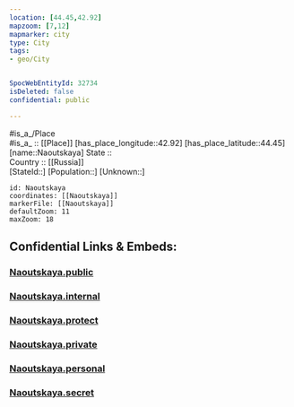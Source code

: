```yaml
---
location: [44.45,42.92] 
mapzoom: [7,12] 
mapmarker: city 
type: City
tags:
- geo/City


SpocWebEntityId: 32734
isDeleted: false
confidential: public

---
```

#is_a_/Place  
#is_a_ :: [[Place]] 
[has_place_longitude::42.92] 
[has_place_latitude::44.45] 
[name::Naoutskaya] 
State ::  
Country :: [[Russia]]  
[StateId::] 
[Population::] 
[Unknown::] 


```leaflet
id: Naoutskaya
coordinates: [[Naoutskaya]] 
markerFile: [[Naoutskaya]] 
defaultZoom: 11 
maxZoom: 18
```


## Confidential Links & Embeds: 

### [Naoutskaya.public](/_public/\Earth\Continent\Europe\Europe~East\Russia\Russia~NorthCaucasus\Stavropol_Krai\CityNaoutskaya.public.md) 

### [Naoutskaya.internal](/_internal/\Earth\Continent\Europe\Europe~East\Russia\Russia~NorthCaucasus\Stavropol_Krai\CityNaoutskaya.internal.md) 

### [Naoutskaya.protect](/_protect/\Earth\Continent\Europe\Europe~East\Russia\Russia~NorthCaucasus\Stavropol_Krai\CityNaoutskaya.protect.md) 

### [Naoutskaya.private](/_private/\Earth\Continent\Europe\Europe~East\Russia\Russia~NorthCaucasus\Stavropol_Krai\CityNaoutskaya.private.md) 

### [Naoutskaya.personal](/_personal/\Earth\Continent\Europe\Europe~East\Russia\Russia~NorthCaucasus\Stavropol_Krai\CityNaoutskaya.personal.md) 

### [Naoutskaya.secret](/_secret/\Earth\Continent\Europe\Europe~East\Russia\Russia~NorthCaucasus\Stavropol_Krai\CityNaoutskaya.secret.md)

